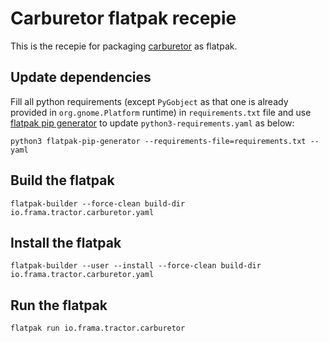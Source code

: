 # Carburetor flatpak recepie
This is the recepie for packaging [carburetor](https://tractor.frama.io/carburetor) as flatpak.

## Update dependencies
Fill all python requirements (except `PyGobject` as that one is already provided in `org.gnome.Platform` runtime) in `requirements.txt` file and use [flatpak pip generator](https://github.com/flatpak/flatpak-builder-tools/tree/master/pip) to update `python3-requirements.yaml` as below:

    python3 flatpak-pip-generator --requirements-file=requirements.txt --yaml

## Build the flatpak
    flatpak-builder --force-clean build-dir io.frama.tractor.carburetor.yaml

## Install the flatpak
    flatpak-builder --user --install --force-clean build-dir io.frama.tractor.carburetor.yaml

## Run the flatpak
    flatpak run io.frama.tractor.carburetor
